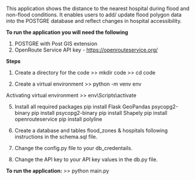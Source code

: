 This application shows the distance to the nearest hospital during flood and non-flood conditions.
It enables users to add/ update flood polygon data into the POSTGRE database and reflect changes in hospital accessibility.

**To run the application you will need the following**
1. POSTGRE with Post GIS extension
2. OpenRoute Service API key - https://openrouteservice.org/

**Steps**

1. Create a directory for the code
        >> mkdir code
        >> cd code
   
3. Create a virtual environment
        >> python -m venv env
   
 Activating virtual environment
        >> env\Scripts\activate
        
5. Install all required packages
    pip install Flask GeoPandas psycopg2-binary
    pip install psycopg2-binary
    pip install Shapely
    pip install openrouteservice
    pip install polyline
   
7. Create a database and tables flood_zones & hospitals following instructions in the schema.sql file.
8. Change the config.py file to your db_credentails.
9. Change the API key to your API key values in the db.py file.

**To run the application:**
    >> python main.py



